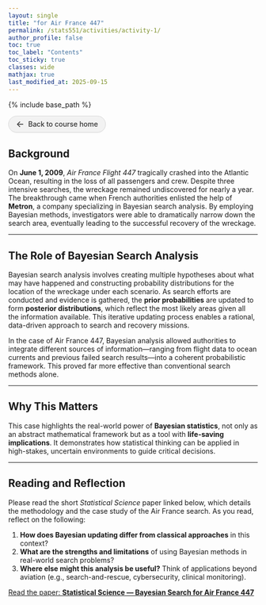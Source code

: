 ```yaml
---
layout: single
title: "for Air France 447"
permalink: /stats551/activities/activity-1/
author_profile: false
toc: true
toc_label: "Contents"
toc_sticky: true
classes: wide
mathjax: true
last_modified_at: 2025-09-15
---
```


{% include base_path %}

<style>
/* Remove the big background box */
.page, .page__content {
  background: none !important;
  box-shadow: none !important;
  border: none !important;
}
</style>


<!-- Back button -->
<style>
.btn-back{
  display:inline-flex;align-items:center;gap:.5rem;
  padding:.48rem .9rem;border-radius:999px;
  background:#f2f2f2;border:1px solid #d9d9d9;color:#333;
  text-decoration:none;box-shadow:0 1px 2px rgba(0,0,0,.04);
  font-weight:500;transition:background .15s ease,border-color .15s ease,box-shadow .15s ease,transform .05s ease;
}
.btn-back:hover{ background:#ececec;border-color:#d0d0d0;box-shadow:0 2px 6px rgba(0,0,0,.06); }
.btn-back:active{ transform:translateY(1px); }
.btn-back > span:first-child{ font-size:1.1rem;line-height:1; }
</style>

<p>
  <a href="{{ '/stats551/' | relative_url }}" class="btn-back" aria-label="Back to course home">
    <span>&#x2190;</span><span>Back to course home</span>
  </a>
</p>


## Background

On **June 1, 2009**, *Air France Flight 447* tragically crashed into the Atlantic Ocean, resulting in the loss of all passengers and crew. Despite three intensive searches, the wreckage remained undiscovered for nearly a year. The breakthrough came when French authorities enlisted the help of **Metron**, a company specializing in Bayesian search analysis. By employing Bayesian methods, investigators were able to dramatically narrow down the search area, eventually leading to the successful recovery of the wreckage.

---

## The Role of Bayesian Search Analysis

Bayesian search analysis involves creating multiple hypotheses about what may have happened and constructing probability distributions for the location of the wreckage under each scenario. As search efforts are conducted and evidence is gathered, the **prior probabilities** are updated to form **posterior distributions**, which reflect the most likely areas given all the information available. This iterative updating process enables a rational, data-driven approach to search and recovery missions.

In the case of Air France 447, Bayesian analysis allowed authorities to integrate different sources of information—ranging from flight data to ocean currents and previous failed search results—into a coherent probabilistic framework. This proved far more effective than conventional search methods alone.

---

## Why This Matters

This case highlights the real-world power of **Bayesian statistics**, not only as an abstract mathematical framework but as a tool with **life-saving implications**. It demonstrates how statistical thinking can be applied in high-stakes, uncertain environments to guide critical decisions.

---

## Reading and Reflection

Please read the short *Statistical Science* paper linked below, which details the methodology and the case study of the Air France search. As you read, reflect on the following:

1. **How does Bayesian updating differ from classical approaches** in this context?  
2. **What are the strengths and limitations** of using Bayesian methods in real-world search problems?  
3. **Where else might this analysis be useful?** Think of applications beyond aviation (e.g., search-and-rescue, cybersecurity, clinical monitoring).

<p>
  <a class="btn btn--info" href="https://arxiv.org/abs/1405.4720" target="_blank" rel="noopener">
    Read the paper: <strong>Statistical Science — Bayesian Search for Air France 447</strong>
  </a>
</p>
